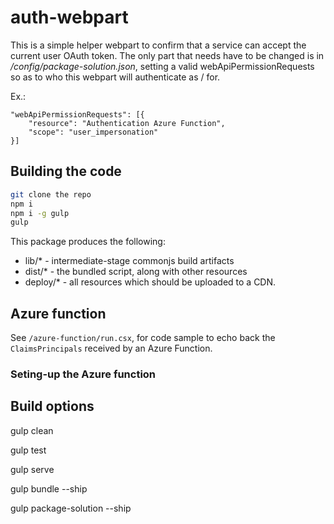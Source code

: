 # auth-webpart

This is a simple helper webpart to confirm that a service can accept the current user OAuth token.
The only part that needs have to be changed is in */config/package-solution.json*, 
setting a valid webApiPermissionRequests so as to who this webpart will authenticate as / for.

Ex.:
```
"webApiPermissionRequests": [{
    "resource": "Authentication Azure Function",
    "scope": "user_impersonation"
}]
```

## Building the code

```bash
git clone the repo
npm i
npm i -g gulp
gulp
```

This package produces the following:

* lib/* - intermediate-stage commonjs build artifacts
* dist/* - the bundled script, along with other resources
* deploy/* - all resources which should be uploaded to a CDN.

## Azure function

See  `/azure-function/run.csx`, for code sample to echo back the `ClaimsPrincipals` received by an Azure Function.

### Seting-up the Azure function




## Build options

gulp clean

gulp test

gulp serve

gulp bundle --ship

gulp package-solution --ship
